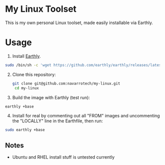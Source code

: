 # My Linux Toolset

This is my own personal Linux toolset, made easily installable via Earthly.

# Usage
1. Install [Earthly](https://earthly.dev/get-earthly/).
  ```bash
  sudo /bin/sh -c 'wget https://github.com/earthly/earthly/releases/latest/download/earthly-linux-amd64 -O /usr/local/bin/earthly && chmod +x /usr/local/bin/earthly && /usr/local/bin/earthly bootstrap --with-autocomplete'
  ```
2. Clone this repository:
   ```bash
   git clone git@github.com:navarrotech/my-linux.git
    cd my-linux
    ```
3. Build the image with Earthly (test run):
  ```bash
  earthly +base
  ```
4. Install for real by commenting out all "FROM" images and uncommenting the "LOCALLY" line in the Earthfile, then run:
  ```bash
  sudo earthly +base
  ```

## Notes
- Ubuntu and RHEL install stuff is untested currently
